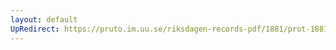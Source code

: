 ```yaml
---
layout: default
UpRedirect: https://pruto.im.uu.se/riksdagen-records-pdf/1881/prot-1881--ak--044/prot-1881--ak--044_011.pdf
---
```


